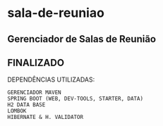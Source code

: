 # sala-de-reuniao
## Gerenciador de Salas de Reunião 

## FINALIZADO

DEPENDÊNCIAS UTILIZADAS:

    GERENCIADOR MAVEN    
    SPRING BOOT (WEB, DEV-TOOLS, STARTER, DATA)
    H2 DATA BASE
    LOMBOK
    HIBERNATE & H. VALIDATOR
